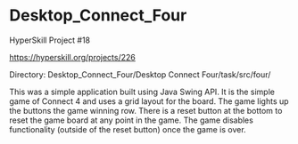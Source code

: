 # Desktop_Connect_Four
HyperSkill Project #18

https://hyperskill.org/projects/226

Directory:
Desktop_Connect_Four/Desktop Connect Four/task/src/four/

This was a simple application built using Java Swing API. It is the simple game of Connect 4 and uses a grid layout for the board. The game lights up the buttons the game winning row. There is a reset button at the bottom to reset the game board at any point in the game. The game disables functionality (outside of the reset button) once the game is over.
